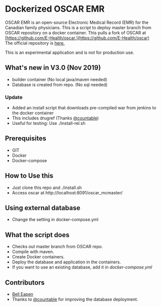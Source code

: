 # Dockerized OSCAR EMR
OSCAR EMR is an open-source Electronic Medical Record (EMR) for the Canadian family physicians. This is a script to deploy master branch from OSCAR repository on a docker container. This pulls a fork of OSCAR at [https://github.com/E-Health/oscar.](https://github.com/E-Health/oscar) The official repository is [here.](https://bitbucket.org/oscaremr/oscar.git)

This is an experimental application and is not for production use.

## What's new in V3.0 (Nov 2019)
* builder container (No local java/maven needed)
* Database is created from repo. (No sql needed)
### Update 
* Added an install script that downloads pre-compiled war from jenkins to the docker container
* This includes drugref (Thanks [@countable](https://github.com/countable))
* Useful for testing: Use ./install-rel.sh 

## Prerequisites
* GIT
* Docker
* Docker-compose

## How to Use this
* Just clone this repo and ./install.sh
* Access oscar at http://localhost:8091/oscar_mcmaster/

## Using external database
* Change the setting in docker-compose.yml

## What the script does
* Checks out master branch from OSCAR repo.
* Compile with maven.
* Create Docker containers.
* Deploy the database and application in the containers.
* If you want to use an existing database, add it in *docker-compose.yml*

## Contributors
* [Bell Eapen](http://nuchange.ca)
* Thanks to [@countable](https://github.com/countable) for improving the database deployment.
